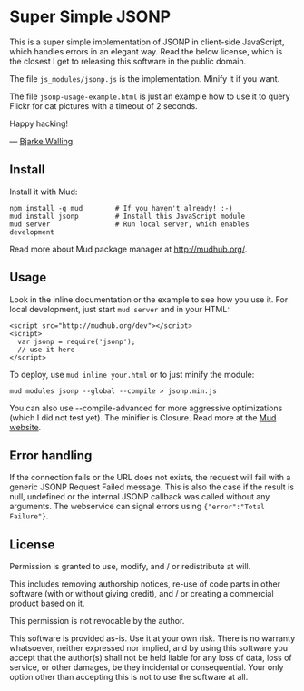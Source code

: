 Super Simple JSONP
==================

This is a super simple implementation of JSONP in client-side JavaScript, which
handles errors in an elegant way. Read the below license, which is the closest
I get to releasing this software in the public domain.

The file `js_modules/jsonp.js` is the implementation. Minify it if you want.

The file `jsonp-usage-example.html` is just an example how to use it to query
Flickr for cat pictures with a timeout of 2 seconds.

Happy hacking!

— [Bjarke Walling](https://twitter.com/walling)


Install
-------

Install it with Mud:

    npm install -g mud        # If you haven't already! :-)
    mud install jsonp         # Install this JavaScript module
    mud server                # Run local server, which enables development

Read more about Mud package manager at <http://mudhub.org/>.


Usage
-----

Look in the inline documentation or the example to see how you use it. For
local development, just start `mud server` and in your HTML:

    <script src="http://mudhub.org/dev"></script>
    <script>
      var jsonp = require('jsonp');
      // use it here
    </script>

To deploy, use `mud inline your.html` or to just minify the module:

    mud modules jsonp --global --compile > jsonp.min.js

You can also use --compile-advanced for more aggressive optimizations (which I
did not test yet). The minifier is Closure. Read more at the
[Mud website](http://mudhub.org/).


Error handling
--------------

If the connection fails or the URL does not exists, the request will fail with
a generic JSONP Request Failed message. This is also the case if the result is
null, undefined or the internal JSONP callback was called without any
arguments. The webservice can signal errors using `{"error":"Total Failure"}`.


License
-------

Permission is granted to use, modify, and / or redistribute at will.

This includes removing authorship notices, re-use of code parts in other
software (with or without giving credit), and / or creating a commercial
product based on it.

This permission is not revocable by the author.

This software is provided as-is. Use it at your own risk. There is no warranty
whatsoever, neither expressed nor implied, and by using this software you
accept that the author(s) shall not be held liable for any loss of data, loss
of service, or other damages, be they incidental or consequential. Your only
option other than accepting this is not to use the software at all.
